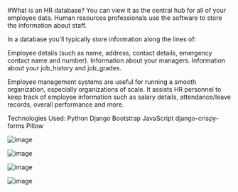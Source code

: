 #What is an HR database?
You can view it as the central hub for all of your employee data. Human resources professionals use the software to store the information about staff.

In a database you’ll typically store information along the lines of:

Employee details (such as name, address, contact details, emergency contact name and number).
Information about your managers.
Information about your job_history and job_grades.

Employee management systems are useful for running a smooth organization, especially organizations of scale. It assists HR personnel to keep track of employee information such as salary details, attendance/leave records, overall performance and more.

Technologies Used:
    Python
    Django
    Bootstrap
    JavaScript
    django-crispy-forms
    Pillow

![image](https://user-images.githubusercontent.com/30430563/154931125-70fa0e05-72ea-4013-a6b4-aa739bd7b80a.png)

![image](https://user-images.githubusercontent.com/30430563/154931312-1985192d-6912-491c-9167-11521872b404.png)

![image](https://user-images.githubusercontent.com/30430563/154931434-cebccbe9-74cb-4cdb-a17e-024ab14399ca.png)

![image](https://user-images.githubusercontent.com/30430563/154931503-4a484272-0a52-4b21-bf13-309c235443f8.png)



